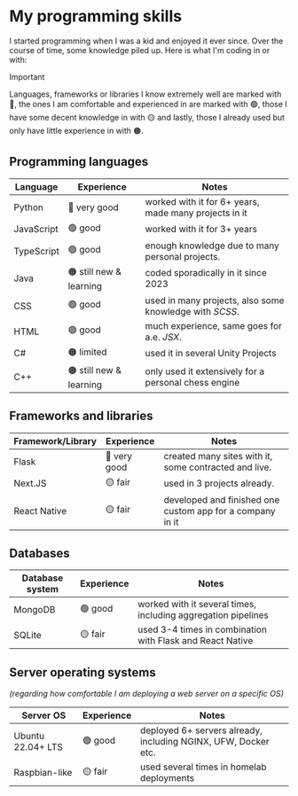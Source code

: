 # My programming skills

I started programming when I was a kid and enjoyed it ever since. Over the course of time,
some knowledge piled up. Here is what I'm coding in or with:

> [!IMPORTANT]
>
> Languages, frameworks or libraries I know extremely well are marked with 💠, the ones I am
> comfortable and experienced in are marked with 🟢, those I have some decent knowledge in
> with 🟡 and lastly, those I already used but only have little experience in with 🟠.


## Programming languages

| **Language**  | Experience 	            | Notes                                                 	|
|------------	|------------	            |-------------------------------------------------------	|
| Python     	| 💠 very good              | worked with it for 6+ years, made many projects in it 	|
| JavaScript 	| 🟢 good      	            | worked with it for 3+ years                           	|
| TypeScript 	| 🟢 good      	            | enough knowledge due to many personal projects.         |
| Java       	| 🟠 still new & learning	| coded sporadically in it since 2023                   	|
| CSS        	| 🟢 good     	            | used in many projects, also some knowledge with *SCSS*.  	|
| HTML       	| 🟢 good      	            | much experience, same goes for a.e. *JSX*.                |
| C#           	| 🟠 limited 	            | used it in several Unity Projects                         |
| C++           | 🟠 still new & learning   | only used it extensively for a personal chess engine      |

## Frameworks and libraries

| **Framework/Library** | Experience 	     | Notes                                                 	|
|----------------------	|------------	     |-------------------------------------------------------	|
| Flask              	| 💠 very good 	     | created many sites with it, some contracted and live.    |
| Next.JS              	| 🟡 fair     	     | used in 3 projects already.                           	|
| React Native          | 🟡 fair            | developed and finished one custom app for a company in it|

## Databases

| **Database system**   | Experience  | Notes                                                 	      |
|----------------------	|------------ |-------------------------------------------------------------  |
| MongoDB              	| 🟢 good  	  | worked with it several times, including aggregation pipelines |
| SQLite                | 🟡 fair     | used 3-4 times in combination with Flask and React Native     |

## Server operating systems

_(regarding how comfortable I am deploying a web server on a specific OS)_

| **Server OS**         | Experience  | Notes                                                 	       |
|----------------------	|------------ |--------------------------------------------------------------- |
| Ubuntu 22.04+ LTS     | 🟢 good  	  | deployed 6+ servers already, including NGINX, UFW, Docker etc. |
| Raspbian-like         | 🟡 fair  	  | used several times in homelab deployments                      |

